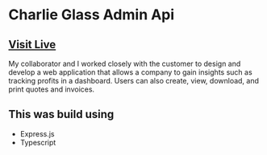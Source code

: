 # Charlie Glass Admin Api

## [Visit Live](https://charlie-glass-admin.vercel.app)

My collaborator and I worked closely with the customer to design and develop a web application that allows a company to gain insights such as tracking profits in a dashboard. Users can also create, view, download, and print quotes and invoices.

## This was build using

- Express.js
- Typescript
